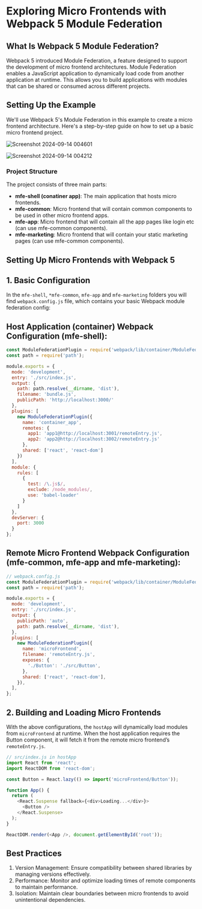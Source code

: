 # Exploring Micro Frontends with Webpack 5 Module Federation

## What Is Webpack 5 Module Federation?

Webpack 5 introduced Module Federation, a feature designed to support the development of micro frontend architectures. Module Federation enables a JavaScript application to dynamically load code from another application at runtime. This allows you to build applications with modules that can be shared or consumed across different projects.

## Setting Up the Example

We'll use Webpack 5's Module Federation in this example to create a micro frontend architecture. Here's a step-by-step guide on how to set up a basic micro frontend project.

![Screenshot 2024-09-14 004601](https://github.com/user-attachments/assets/793e63d1-e110-4ac2-9df5-7f1a9aedbf02)

![Screenshot 2024-09-14 004212](https://github.com/user-attachments/assets/45359fec-e974-45c4-9b94-4df743b0b881)


### Project Structure

The project consists of three main parts:

- **mfe-shell (conatiner app)**: The main application that hosts micro frontends.
- **mfe-common**: Micro frontend that will contain common components to be used in other micro frontend apps.
- **mfe-app**: Micro frontend that will contain all the app pages like login etc (can use mfe-common components).
- **mfe-marketing**: Micro frontend that will contain your static marketing pages (can use mfe-common components).


## Setting Up Micro Frontends with Webpack 5

## 1. Basic Configuration
In the `mfe-shell`, `*mfe-common`, `mfe-app` and `mfe-marketing` folders you will find `webpack.config.js` file, which contains your basic Webpack module federation config:

## Host Application (container) Webpack Configuration (mfe-shell):
```javascript
const ModuleFederationPlugin = require('webpack/lib/container/ModuleFederationPlugin');
const path = require('path');

module.exports = {
  mode: 'development',
  entry: './src/index.js',
  output: {
    path: path.resolve(__dirname, 'dist'),
    filename: 'bundle.js',
    publicPath: 'http://localhost:3000/'
  },
  plugins: [
    new ModuleFederationPlugin({
      name: 'container_app',
      remotes: {
        app1: 'app1@http://localhost:3001/remoteEntry.js',
        app2: 'app2@http://localhost:3002/remoteEntry.js'
      },
      shared: ['react', 'react-dom']
    })
  ],
  module: {
    rules: [
      {
        test: /\.js$/,
        exclude: /node_modules/,
        use: 'babel-loader'
      }
    ]
  },
  devServer: {
    port: 3000
  }
};
```

## Remote Micro Frontend Webpack Configuration (mfe-common, mfe-app and mfe-marketing):
```javascript
// webpack.config.js
const ModuleFederationPlugin = require('webpack/lib/container/ModuleFederationPlugin');
const path = require('path');

module.exports = {
  mode: 'development',
  entry: './src/index.js',
  output: {
    publicPath: 'auto',
    path: path.resolve(__dirname, 'dist'),
  },
  plugins: [
    new ModuleFederationPlugin({
      name: 'microFrontend',
      filename: 'remoteEntry.js',
      exposes: {
        './Button': './src/Button',
      },
      shared: ['react', 'react-dom'],
    }),
  ],
};

```

## 2. Building and Loading Micro Frontends
With the above configurations, the `hostApp` will dynamically load modules from `microFrontend` at runtime. When the host application requires the Button component, it will fetch it from the remote micro frontend’s `remoteEntry.js`.

```javascript
// src/index.js in hostApp
import React from 'react';
import ReactDOM from 'react-dom';

const Button = React.lazy(() => import('microFrontend/Button'));

function App() {
  return (
    <React.Suspense fallback={<div>Loading...</div>}>
      <Button />
    </React.Suspense>
  );
}

ReactDOM.render(<App />, document.getElementById('root'));
```

## Best Practices
1. Version Management: Ensure compatibility between shared libraries by managing versions effectively.
2. Performance: Monitor and optimize loading times of remote components to maintain performance.
3. Isolation: Maintain clear boundaries between micro frontends to avoid unintentional dependencies.


